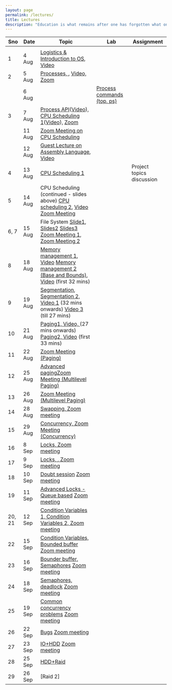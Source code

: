 ```yaml
---
layout: page
permalink: /lectures/
title: Lectures
description: "Education is what remains after one has forgotten what one has learned in school."
---
```



|  Sno | Date | Topic | Lab | Assignment |
| --- | --- | --- | --- | --- |
|   |  |  |  |  |
|  1 | 4 Aug | [Logistics & Introduction to OS](../lectures/os-19-1.pdf "Logistics & Introduction to OS"), [Video](https://www.youtube.com/watch?v=whp34MZbG6o&list=PLftoLyLEwECB3NsNfQ1oxtt8IoBNRWcO5&index=2&t=0s) |  |  |
|  2 | 5 Aug | [Processes, ](../lectures/os19-2-processes.pdf "Processes"), [Video, ](https://www.youtube.com/watch?v=UbDB4vPs5OI&list=PLftoLyLEwECB3NsNfQ1oxtt8IoBNRWcO5&index=2) [Zoom](https://drive.google.com/file/d/1z9CvQuh_vRhsN5j9DNxc_KB8GzkqBUHO/view?usp=sharing) |  |  |
|   | 6 Aug |  | [Process commands (top, ps)](https://nipunbatra.github.io/os2020/labs/lab-1.pdf "Process commands (top, ps)") |  |
|  3 | 7 Aug | [Process API](../lectures/os19-3-process-api.pdf "Process API")([Video](https://www.youtube.com/watch?v=rMFV7vwqbpc&list=PLftoLyLEwECB3NsNfQ1oxtt8IoBNRWcO5&index=4)), [CPU Scheduling 1](../lectures/os19-4-cpu-scheduling.pdf "CPU Scheduling 1")([Video](https://www.youtube.com/watch?v=ym9vtzwg7o8&list=PLftoLyLEwECB3NsNfQ1oxtt8IoBNRWcO5&index=6)), [Zoom](https://drive.google.com/file/d/1a9xcTLkVmc1TnKTf2lqMCwTMPP2HoVMl/view?usp=sharing) |  |  |
| | 11 Aug | [Zoom Meeting on CPU Scheduling](https://drive.google.com/file/d/12WUGFQq8_kWJlIEzBA-Qex9Y1FpiQci2/view?usp=sharing) | | |
| | 12 Aug | [Guest Lecture on Assembly Language](../lectures/os19-9-assembly.pdf "Assembly Language"), [Video](https://drive.google.com/file/d/156JAuU_vArDqI0kSQE93X_OCS4wKqC-z/view?usp=sharing) | | |
|  4 | 13 Aug | [CPU Scheduling 1](../lectures/os19-4-cpu-scheduling.pdf "CPU Scheduling 1") |  | Project topics discussion |
|  5 | 14 Aug | CPU Scheduling (continued - slides above) [CPU scheduling 2](../lectures/os19-6-cpu-scheduling.pdf "CPU scheduling 2"), [Video](https://www.youtube.com/watch?v=BTNZI7khUI8) [Zoom Meeting](https://drive.google.com/file/d/1LaHYsAajJlkcEv9O-jhcMIU7hqAhxIMV/view?usp=sharing) |  |  |
| 6, 7  | 15 Aug | File System [Slide1](https://nipunbatra.github.io/os2018/lectures/30-filesystem-1.pdf), [Slides2](https://nipunbatra.github.io/os2018/lectures/31-filesystem-2.pdf) [Slides3](https://nipunbatra.github.io/os2018/lectures/32-filesystem-implementation.pdf) [Zoom Meeting 1](https://drive.google.com/file/d/18EIUvNHDe-DPIfIhDXQH0fZKsIZ6IQ_x/view?usp=sharing), [Zoom Meeting 2](https://drive.google.com/file/d/1RgptreATk07cECDhGU5hYW5E802cU1Vw/view?usp=sharing) |  |  |
|  8 | 18 Aug | [Memory management 1](../lectures/os19-memory-management.pdf), [Video](https://www.youtube.com/watch?v=jM0Fc9HNO64&list=PLftoLyLEwECB3NsNfQ1oxtt8IoBNRWcO5&index=11) [Memory management 2 (Base and Bounds)](../lectures/os19-memory-management-segmentation.pdf), [Video](https://www.youtube.com/watch?v=x4L4lgY3Clg&list=PLftoLyLEwECB3NsNfQ1oxtt8IoBNRWcO5&index=12) (first 32 mins) |  |  |
|  9 | 19 Aug | [Segmentation](../lectures/os19-memory-management-segmentation.pdf), [Segmentation 2, ](../lectures/os19-memory-management-segmentation-2.pdf) [Video 1](https://www.youtube.com/watch?v=x4L4lgY3Clg&list=PLftoLyLEwECB3NsNfQ1oxtt8IoBNRWcO5&index=12) (32 mins onwards) [Video 3](https://www.youtube.com/watch?v=powd2SIH3Hk&list=PLftoLyLEwECB3NsNfQ1oxtt8IoBNRWcO5&index=13) (till 27 mins)|  |  |
|  10 | 21 Aug | [Paging1, ](../lectures/os19-memory-management-segmentation-2.pdf) [Video, ](https://www.youtube.com/watch?v=powd2SIH3Hk&list=PLftoLyLEwECB3NsNfQ1oxtt8IoBNRWcO5&index=13) (27 mins onwards) [Paging2, ](../lectures/os19-memory-management-paging-tlb.pdf) [Video](https://www.youtube.com/watch?v=-R0bx_N_QjE&list=PLftoLyLEwECB3NsNfQ1oxtt8IoBNRWcO5&index=14) (first 33 mins) |  |  |
|  11 | 22 Aug | [Zoom Meeting (Paging)](https://drive.google.com/file/d/15I3fQZYBfODeD4L-ghTYXWvo50FXDXze/view?usp=sharing) |  |  |
|  12 | 25 Aug | [Advanced paging](../lectures/os19-memory-management-paging-advanced.pdf)[Zoom Meeting (Multilevel Paging)](https://drive.google.com/file/d/1sabzSPUbFMDWTWqTeHyZTAhRqp8GPjuv/view?usp=sharing) | | |
|  13 | 26 Aug | [Zoom Meeting (Multilevel Paging)](https://drive.google.com/file/d/1DiQEygEkhYbt2qCymtryqW25O3aIgL3f/view?usp=sharing) | | |
|14|28 Aug| [Swapping, ](../lectures/os19-memory-management-swapping.pdf) [Zoom meeting](https://drive.google.com/file/d/1BqrUyo7T1Ie8-A4hu-oklK2ra_JxlRi4/view?usp=sharing)|||
| 15 | 29 Aug | [Concurrency, ](../lectures/os19-concurrency.pdf)[Zoom Meeting (Concurrency)](https://drive.google.com/file/d/1O0jrHMSO2cij46uz9tn1Iy39c_n09439/view?usp=sharing) | | |
|16| 8 Sep|[Locks, ](../lectures/os19-concurrency.pdf)[Zoom meeting](https://drive.google.com/file/d/1yZCUEsuK83Nx9nSHmsuwqJuXa-po-MPV/view?usp=sharing)|||
|17| 9 Sep| [Locks, ](../lectures/os19-concurrency-2.pdf) [, Zoom meeting](https://drive.google.com/file/d/16fm5pU4vIfLUoHbOO7Zhdk6PnrUa8gG1/view?usp=sharing)|||
|18| 10 Sep| [Doubt session]() [Zoom meeting](https://drive.google.com/file/d/1ko_8Y9Iv4zwQfKwns-UNZ6krMuERPrr2/view?usp=sharing)|||
|19 | 11 Sep|[Advanced Locks - Queue based](../lectures/advanced-locks.pdf) [Zoom meeting](https://drive.google.com/file/d/1QJJo9QF8pb9GcP-_qltXeiCkTRiXU-X6/view?usp=sharing)|||
|20, 21| 12 Sep| [Condition Variables 1, ](../lectures/os19-cv.pdf)[Condition Variables 2, ](os19-concurrency-cv-2.pdf) [Zoom meeting](https://drive.google.com/file/d/12iuHiOsTs_RXShOGu56qYLXNwB4-hxkN/view?usp=sharing) ||| 
|22| 15 Sep| [Condition Variables, Bounded buffer](../lectures/os19-concurrency-cv-2.pdf) [Zoom meeting](https://drive.google.com/file/d/1MQ-MpOUUtyRHdIqILWfIHw4rXYPjxj2J/view?usp=sharing)|||
|23| 16 Sep|[Bounder buffer, Semaphores](../lectures/os19-concurrency-cv-semaphores.pdf) [Zoom meeting](https://drive.google.com/file/d/1OB7HQPg1z-Nesj2Fc91U3jLLP-TqK7A-/view?usp=sharing)|||
|24| 18 Sep| [Semaphores, deadlock](../lectures/os19-semaphores-deadlocks.pdf) [Zoom meeting](https://drive.google.com/file/d/1iKePVesQZttXjOE0_l2UV-PkENNOufSv/view?usp=sharing)|||
|25| 19 Sep| [Common concurrency problems](../lectures/os19-semaphores-deadlocks-2.pdf) [Zoom meeting]()|||
|26| 22 Sep| [Bugs](../lectures/os19-bugs.pdf) [Zoom meeting]()|||
|27| 23 Sep| [IO+HDD](../lectures/os19-io-disk.pdf) [Zoom meeting]()|||
|28| 25 Sep| [HDD+Raid](../lectures/os19-raid-1.pdf) |||
|29| 26 Sep| [Raid 2] |||
